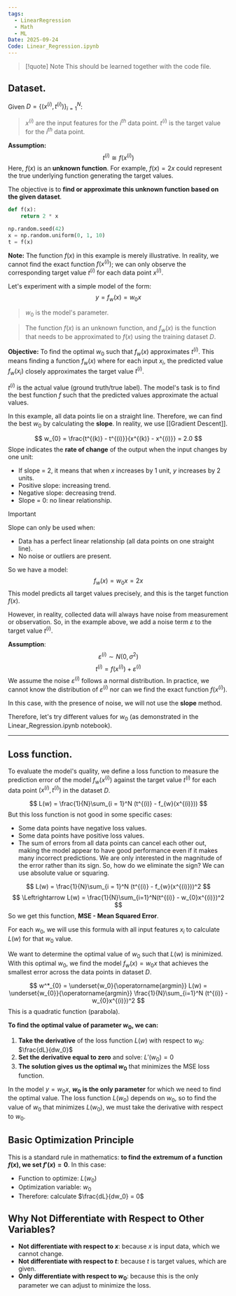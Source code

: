 ```yaml
---
tags:
  - LinearRegression
  - Math
  - ML
Date: 2025-09-24
Code: Linear_Regression.ipynb
---
```

>[!quote] Note
>This should be learned together with the code file.

## Dataset.

Given $D = \{(x^{(i)}, t^{(i)}) \}_{i=1}^N$:

> $x^{(i)}$ are the input features for the $i^{th}$ data point.
> $t^{(i)}$ is the target value for the $i^{th}$ data point.

**Assumption:**
$$t^{(i)} \cong f(x^{(i)})$$
Here, $f(x)$ is an **unknown function**. For example, $f(x) = 2x$ could represent the true underlying function generating the target values.

The objective is to **find or approximate this unknown function based on the given dataset**.

```python
def f(x):
    return 2 * x

np.random.seed(42)
x = np.random.uniform(0, 1, 10)
t = f(x)
```

**Note:** The function $f(x)$ in this example is merely illustrative. In reality, we cannot find the exact function $f(x^{(i)})$; we can only observe the corresponding target value $t^{(i)}$ for each data point $x^{(i)}$.

Let's experiment with a simple model of the form:
$$
y = f_{w}(x) = w_{0}x
$$
> $w_{0}$ is the model's parameter.

> The function $f(x)$ is an unknown function, and $f_{w}(x)$ is the function that needs to be approximated to $f(x)$ using the training dataset $D$.

**Objective:** To find the optimal $w_{0}$ such that $f_{w}(x)$ approximates $t^{(i)}$. This means finding a function $f_{w}(x)$ where for each input $x_{i}$, the predicted value $f_{w}(x_{i})$ closely approximates the target value $t^{(i)}$.

$t^{(i)}$ is the actual value (ground truth/true label). The model's task is to find the best function $f$ such that the predicted values approximate the actual values.

In this example, all data points lie on a straight line. Therefore, we can find the best $w_{0}$ by calculating the **slope**. In reality, we use [[Gradient Descent]].

$$
w_{0} = \frac{t^{(k)} - t^{(i)}}{x^{(k)} - x^{(i)}} = 2.0
$$
Slope indicates the **rate of change** of the output when the input changes by one unit:

-   If slope = 2, it means that when $x$ increases by 1 unit, $y$ increases by 2 units.
-   Positive slope: increasing trend.
-   Negative slope: decreasing trend.
-   Slope = 0: no linear relationship.

>[!important]
>Slope can only be used when:
>-   Data has a perfect linear relationship (all data points on one straight line).
>-   No noise or outliers are present.

So we have a model:
$$
f_{w}(x) = w_{0}x = 2x
$$
This model predicts all target values precisely, and this is the target function $f(x)$.

However, in reality, collected data will always have noise from measurement or observation. So, in the example above, we add a noise term $\varepsilon$ to the target value $t^{(i)}$.

**Assumption**:
$$
\varepsilon^{(i)} \sim N(0, \sigma^2)
$$
$$
t^{(i)} = f(x^{(i)}) + \varepsilon^{(i)}
$$
We assume the noise $\varepsilon^{(i)}$ follows a normal distribution. In practice, we cannot know the distribution of $\varepsilon^{(i)}$ nor can we find the exact function $f(x^{(i)})$.

In this case, with the presence of noise, we will not use the **slope** method.

Therefore, let's try different values for $w_{0}$ (as demonstrated in the Linear_Regression.ipynb notebook).

---
## Loss function.

To evaluate the model's quality, we define a loss function to measure the prediction error of the model $f_{w}(x^{(i)})$ against the target value $t^{(i)}$ for each data point $(x^{(i)}, t^{(i)})$ in the dataset $D$.

$$
L(w) = \frac{1}{N}\sum_{i = 1}^N (t^{(i)} - f_{w}(x^{(i)}))
$$
But this loss function is not good in some specific cases:
-   Some data points have negative loss values.
-   Some data points have positive loss values.
-   The sum of errors from all data points can cancel each other out, making the model appear to have good performance even if it makes many incorrect predictions.
We are only interested in the magnitude of the error rather than its sign. So, how do we eliminate the sign? We can use absolute value or squaring.

$$
L(w) = \frac{1}{N}\sum_{i = 1}^N (t^{(i)} - f_{w}(x^{(i)}))^2
$$
$$
\Leftrightarrow L(w) = \frac{1}{N}\sum_{i=1}^N(t^{(i)} - w_{0}x^{(i)})^2
$$
So we get this function, **MSE - Mean Squared Error**.

For each $w_{0}$, we will use this formula with all input features $x_{i}$ to calculate $L(w)$ for that $w_{0}$ value.

We want to determine the optimal value of $w_{0}$ such that $L(w)$ is minimized. With this optimal $w_{0}$, we find the model $f_{w}(x) = w_{0}x$ that achieves the smallest error across the data points in dataset $D$.

$$
w^*_{0} = \underset{w_0}{\operatorname{argmin}} L(w) = \underset{w_{0}}{\operatorname{argmin}} \frac{1}{N}\sum_{i=1}^N (t^{(i)} - w_{0}x^{(i)})^2
$$
This is a quadratic function (parabola).

**To find the optimal value of parameter $w_0$, we can:**

1.  **Take the derivative** of the loss function $L(w)$ with respect to $w_0$: $\frac{dL}{dw_0}$
2.  **Set the derivative equal to zero** and solve: $L'(w_0) = 0$
3.  **The solution gives us the optimal $w_0$** that minimizes the MSE loss function.

In the model $y = w_0x$, **$w_0$ is the only parameter** for which we need to find the optimal value. The loss function $L(w_0)$ depends on $w_0$, so to find the value of $w_0$ that minimizes $L(w_0)$, we must take the derivative with respect to $w_0$.

## Basic Optimization Principle

This is a standard rule in mathematics: **to find the extremum of a function $f(x)$, we set $f'(x) = 0$**. In this case:

-   Function to optimize: $L(w_0)$
-   Optimization variable: $w_0$
-   Therefore: calculate $\frac{dL}{dw_0} = 0$

## Why Not Differentiate with Respect to Other Variables?

-   **Not differentiate with respect to $x$**: because $x$ is input data, which we cannot change.
-   **Not differentiate with respect to $t$**: because $t$ is target values, which are given.
-   **Only differentiate with respect to $w_0$**: because this is the only parameter we can adjust to minimize the loss.
